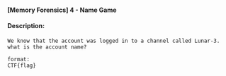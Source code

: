 #### [Memory Forensics] 4 - Name Game  

#### Description:   

```
We know that the account was logged in to a channel called Lunar-3.
what is the account name?

format:
CTF{flag}
```

